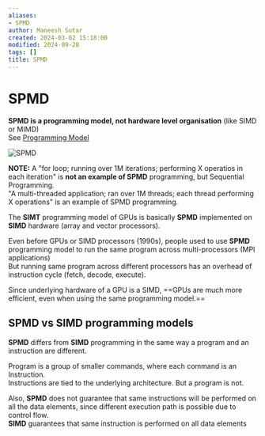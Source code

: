 ```yaml
---
aliases:
- SPMD
author: Maneesh Sutar
created: 2024-03-02 15:18:00
modified: 2024-09-28
tags: []
title: SPMD
---
```


# SPMD

**SPMD is a programming model, not hardware level organisation** (like SIMD or MIMD)  
See [Programming Model](../ComputerArchitecture/programming_and_execution_model.md)

![SPMD](Artifacts/SPMD.jpeg)

**NOTE:** A "for loop; running over 1M iterations; performing X operatios in each iteration" is **not an example of SPMD** programming, but Sequential Programming.  
"A multi-threaded application; ran over 1M threads; each thread performing X operations" is an example of SPMD programming.

The **SIMT** programming model of GPUs is basically **SPMD** implemented on **SIMD** hardware (array and vector processors).

Even before GPUs or SIMD processors (1990s), people used to use **SPMD** programming model to run the same program across multi-processors (MPI applications)  
But running same program across different processors has an overhead of instruction cycle (fetch, decode, execute).

Since underlying hardware of a GPU is a SIMD, ==GPUs are much more efficient, even when using the same programming model.==

## SPMD vs SIMD programming models

**SPMD** differs from **SIMD** programming in the same way a program and an instruction are different.

Program is a group of smaller commands, where each command is an Instruction.  
Instructions are tied to the underlying architecture. But a program is not.

Also, **SPMD** does not guarantee that same instructions will be performed on all the data elements, since different execution path is possible due to control flow.  
**SIMD** guarantees that same instruction is performed on all data elements
